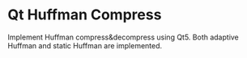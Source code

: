 # Qt Huffman Compress
Implement Huffman compress&amp;decompress using Qt5.
Both adaptive Huffman and static Huffman are implemented.

